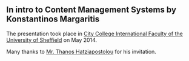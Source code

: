 ## In intro to Content Management Systems by Konstantinos Margaritis

 The presentation took place in [City College International Faculty of the University of Sheffield](http://citycollege.sheffield.eu/frontend/index.php?chlang=GR_EN) on May 2014.
 
 Many thanks to [Mr. Thanos Hatziapostolou](http://citycollege.sheffield.eu/frontend/members_profile.php?m=64) for his invitation.
